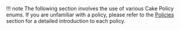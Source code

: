!!! note
    The following section involves the use of various Cake Policy enums. If you are unfamiliar with a policy, please refer to the [Policies](/core-api/special-types/policies) section for a detailed introduction to each policy.
